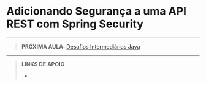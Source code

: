 # Adicionando Segurança a uma API REST com Spring Security





---

> **PRÓXIMA AULA:** [Desafios Intermediários Java](../05-desafios-intermediarios-java)

---

> **LINKS DE APOIO**
>
> - []()
